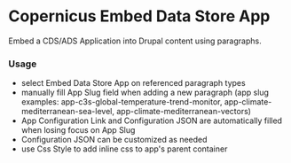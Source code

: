 # Copernicus Embed Data Store App

Embed a CDS/ADS Application into Drupal content using paragraphs.

### Usage

- select Embed Data Store App on referenced paragraph types
- manually fill App Slug field when adding a new paragraph
(app slug examples: app-c3s-global-temperature-trend-monitor, app-climate-mediterranean-sea-level, app-climate-mediterranean-vectors)
- App Configuration Link and Configuration JSON are automatically filled when losing focus on App Slug
- Configuration JSON can be customized as needed
- use Css Style to add inline css to app's parent container
